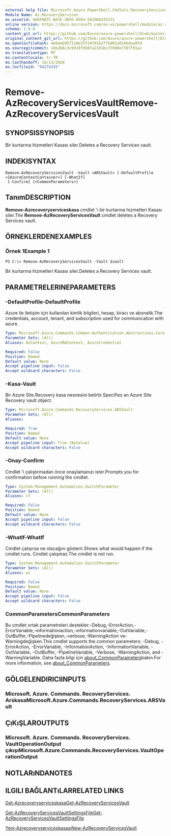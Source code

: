 ```yaml
---
external help file: Microsoft.Azure.PowerShell.Cmdlets.RecoveryServices.dll-Help.xml
Module Name: Az.RecoveryServices
ms.assetid: 466F6B7C-BA7E-4DFD-8504-5A196A335231
online version: https://docs.microsoft.com/en-us/powershell/module/az.recoveryservices/remove-azrecoveryservicesvault
schema: 2.0.0
content_git_url: https://github.com/Azure/azure-powershell/blob/master/src/RecoveryServices/RecoveryServices/help/Remove-AzRecoveryServicesVault.md
original_content_git_url: https://github.com/Azure/azure-powershell/blob/master/src/RecoveryServices/RecoveryServices/help/Remove-AzRecoveryServicesVault.md
ms.openlocfilehash: 4e6dab95f110e25f24781b2ffbd01a016bdaa9fd
ms.sourcegitcommit: 1de2b6c3c99197958fa2101bc37680e7507f91ac
ms.translationtype: MT
ms.contentlocale: tr-TR
ms.lasthandoff: 10/13/2020
ms.locfileid: "94274245"
---
```

# <span data-ttu-id="fbe32-101">Remove-AzRecoveryServicesVault</span><span class="sxs-lookup"><span data-stu-id="fbe32-101">Remove-AzRecoveryServicesVault</span></span>

## <span data-ttu-id="fbe32-102">SYNOPSIS</span><span class="sxs-lookup"><span data-stu-id="fbe32-102">SYNOPSIS</span></span>
<span data-ttu-id="fbe32-103">Bir kurtarma hizmetleri Kasası siler.</span><span class="sxs-lookup"><span data-stu-id="fbe32-103">Deletes a Recovery Services vault.</span></span>

## <span data-ttu-id="fbe32-104">INDEKI</span><span class="sxs-lookup"><span data-stu-id="fbe32-104">SYNTAX</span></span>

```
Remove-AzRecoveryServicesVault -Vault <ARSVault> [-DefaultProfile <IAzureContextContainer>] [-WhatIf]
 [-Confirm] [<CommonParameters>]
```

## <span data-ttu-id="fbe32-105">Tanım</span><span class="sxs-lookup"><span data-stu-id="fbe32-105">DESCRIPTION</span></span>
<span data-ttu-id="fbe32-106">**Remove-Azrecoveryserviceskasa** cmdlet 'ı bir kurtarma hizmetleri Kasası siler.</span><span class="sxs-lookup"><span data-stu-id="fbe32-106">The **Remove-AzRecoveryServicesVault** cmdlet deletes a Recovery Services vault.</span></span>

## <span data-ttu-id="fbe32-107">ÖRNEKLERDEN</span><span class="sxs-lookup"><span data-stu-id="fbe32-107">EXAMPLES</span></span>

### <span data-ttu-id="fbe32-108">Örnek 1</span><span class="sxs-lookup"><span data-stu-id="fbe32-108">Example 1</span></span>
```
PS C:\> Remove-AzRecoveryServicesVault -Vault $vault
```

<span data-ttu-id="fbe32-109">Bir kurtarma hizmetleri Kasası siler.</span><span class="sxs-lookup"><span data-stu-id="fbe32-109">Deletes a Recovery Services vault.</span></span>

## <span data-ttu-id="fbe32-110">PARAMETRELERINE</span><span class="sxs-lookup"><span data-stu-id="fbe32-110">PARAMETERS</span></span>

### <span data-ttu-id="fbe32-111">-DefaultProfile</span><span class="sxs-lookup"><span data-stu-id="fbe32-111">-DefaultProfile</span></span>
<span data-ttu-id="fbe32-112">Azure ile iletişim için kullanılan kimlik bilgileri, hesap, kiracı ve abonelik.</span><span class="sxs-lookup"><span data-stu-id="fbe32-112">The credentials, account, tenant, and subscription used for communication with azure.</span></span>

```yaml
Type: Microsoft.Azure.Commands.Common.Authentication.Abstractions.Core.IAzureContextContainer
Parameter Sets: (All)
Aliases: AzContext, AzureRmContext, AzureCredential

Required: False
Position: Named
Default value: None
Accept pipeline input: False
Accept wildcard characters: False
```

### <span data-ttu-id="fbe32-113">-Kasa</span><span class="sxs-lookup"><span data-stu-id="fbe32-113">-Vault</span></span>
<span data-ttu-id="fbe32-114">Bir Azure Site Recovery kasa nesnesini belirtir.</span><span class="sxs-lookup"><span data-stu-id="fbe32-114">Specifies an Azure Site Recovery vault object.</span></span>

```yaml
Type: Microsoft.Azure.Commands.RecoveryServices.ARSVault
Parameter Sets: (All)
Aliases:

Required: True
Position: Named
Default value: None
Accept pipeline input: True (ByValue)
Accept wildcard characters: False
```

### <span data-ttu-id="fbe32-115">-Onay</span><span class="sxs-lookup"><span data-stu-id="fbe32-115">-Confirm</span></span>
<span data-ttu-id="fbe32-116">Cmdlet 'i çalıştırmadan önce onaylamanızı ister.</span><span class="sxs-lookup"><span data-stu-id="fbe32-116">Prompts you for confirmation before running the cmdlet.</span></span>

```yaml
Type: System.Management.Automation.SwitchParameter
Parameter Sets: (All)
Aliases: cf

Required: False
Position: Named
Default value: None
Accept pipeline input: False
Accept wildcard characters: False
```

### <span data-ttu-id="fbe32-117">-WhatIf</span><span class="sxs-lookup"><span data-stu-id="fbe32-117">-WhatIf</span></span>
<span data-ttu-id="fbe32-118">Cmdlet çalışırsa ne olacağını gösterir.</span><span class="sxs-lookup"><span data-stu-id="fbe32-118">Shows what would happen if the cmdlet runs.</span></span> <span data-ttu-id="fbe32-119">Cmdlet çalışmaz.</span><span class="sxs-lookup"><span data-stu-id="fbe32-119">The cmdlet is not run.</span></span>

```yaml
Type: System.Management.Automation.SwitchParameter
Parameter Sets: (All)
Aliases: wi

Required: False
Position: Named
Default value: None
Accept pipeline input: False
Accept wildcard characters: False
```

### <span data-ttu-id="fbe32-120">CommonParameters</span><span class="sxs-lookup"><span data-stu-id="fbe32-120">CommonParameters</span></span>
<span data-ttu-id="fbe32-121">Bu cmdlet ortak parametreleri destekler:-Debug,-ErrorAction,-ErrorVariable,-ınformationaction,-ınformationvariable,-OutVariable,-OutBuffer,-Pipelinedeğişken,-verbose,-WarningAction ve-Warningdeğişken.</span><span class="sxs-lookup"><span data-stu-id="fbe32-121">This cmdlet supports the common parameters: -Debug, -ErrorAction, -ErrorVariable, -InformationAction, -InformationVariable, -OutVariable, -OutBuffer, -PipelineVariable, -Verbose, -WarningAction, and -WarningVariable.</span></span> <span data-ttu-id="fbe32-122">Daha fazla bilgi için [about_CommonParameters](http://go.microsoft.com/fwlink/?LinkID=113216)bakın.</span><span class="sxs-lookup"><span data-stu-id="fbe32-122">For more information, see [about_CommonParameters](http://go.microsoft.com/fwlink/?LinkID=113216).</span></span>

## <span data-ttu-id="fbe32-123">GÖLGELENDIRICI</span><span class="sxs-lookup"><span data-stu-id="fbe32-123">INPUTS</span></span>

### <span data-ttu-id="fbe32-124">Microsoft. Azure. Commands. RecoveryServices. Arskasa</span><span class="sxs-lookup"><span data-stu-id="fbe32-124">Microsoft.Azure.Commands.RecoveryServices.ARSVault</span></span>

## <span data-ttu-id="fbe32-125">ÇıKıŞLAR</span><span class="sxs-lookup"><span data-stu-id="fbe32-125">OUTPUTS</span></span>

### <span data-ttu-id="fbe32-126">Microsoft. Azure. Commands. RecoveryServices. VaultOperationOutput çıkışı</span><span class="sxs-lookup"><span data-stu-id="fbe32-126">Microsoft.Azure.Commands.RecoveryServices.VaultOperationOutput</span></span>

## <span data-ttu-id="fbe32-127">NOTLARıNDA</span><span class="sxs-lookup"><span data-stu-id="fbe32-127">NOTES</span></span>

## <span data-ttu-id="fbe32-128">ILGILI BAĞLANTıLAR</span><span class="sxs-lookup"><span data-stu-id="fbe32-128">RELATED LINKS</span></span>

[<span data-ttu-id="fbe32-129">Get-Azrecoveryserviceskasa</span><span class="sxs-lookup"><span data-stu-id="fbe32-129">Get-AzRecoveryServicesVault</span></span>](./Get-AzRecoveryServicesVault.md)

[<span data-ttu-id="fbe32-130">Get-AzRecoveryServicesVaultSettingsFile</span><span class="sxs-lookup"><span data-stu-id="fbe32-130">Get-AzRecoveryServicesVaultSettingsFile</span></span>](./Get-AzRecoveryServicesVaultSettingsFile.md)

[<span data-ttu-id="fbe32-131">Yeni-Azrecoveryserviceskasası</span><span class="sxs-lookup"><span data-stu-id="fbe32-131">New-AzRecoveryServicesVault</span></span>](./New-AzRecoveryServicesVault.md)


